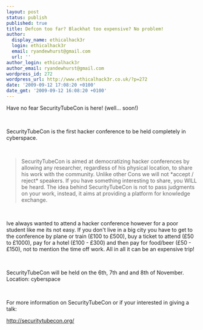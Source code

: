 ```yaml
---
layout: post
status: publish
published: true
title: Defcon too far? Blackhat too expensive? No problem!
author:
  display_name: ethicalhack3r
  login: ethicalhack3r
  email: ryandewhurst@gmail.com
  url: ''
author_login: ethicalhack3r
author_email: ryandewhurst@gmail.com
wordpress_id: 272
wordpress_url: http://www.ethicalhack3r.co.uk/?p=272
date: '2009-09-12 17:08:20 +0100'
date_gmt: '2009-09-12 16:08:20 +0100'
---
```

<p>Have no fear SecurityTubeCon is here! (well... soon!)</p>
<p><strong><span style="text-decoration: underline;"></span><br />
</strong></p>
<p>SecurityTubeCon is the first hacker conference to be held completely in cyberspace.</p>
<p><strong><span style="text-decoration: underline;"></span><br />
</strong></p>
<blockquote><p>SecurityTubeCon is aimed at democratizing hacker conferences by allowing any researcher, regardless of his physical location, to share his work with the community. Unlike other Cons we will not *accept / reject* speakers. If you have something interesting to share, you WILL be heard. The idea behind SecurityTubeCon is not to pass judgments on your work, instead, it aims at providing a platform for knowledge exchange.</p></blockquote>
<p><strong><span style="text-decoration: underline;"></span><br />
</strong></p>
<p>Ive always wanted to attend a hacker conference however for a poor student like me its not easy. If you don't live in a big city you have to get to the conference by plane or train (£100 to £500), buy a ticket to attend (£50 to £1000), pay for a hotel (£100 - £300) and then pay for food/beer (£50 - £150), not to mention the time off work. All in all it can be an expensive trip!</p>
<p><strong><span style="text-decoration: underline;"></span><br />
</strong></p>
<p>SecurityTubeCon will be held on the 6th, 7th and and 8th of November. Location: cyberspace</p>
<p><strong><span style="text-decoration: underline;"></span><br />
</strong></p>
<p>For more information on SecurityTubeCon or if your interested in giving a talk:</p>
<p><a href="http://securitytubecon.org/" target="_blank">http://securitytubecon.org/</a></p>
